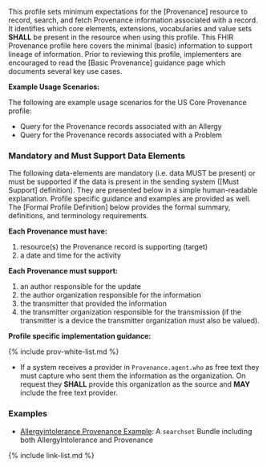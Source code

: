 This profile sets minimum expectations for the [Provenance] resource to record, search, and fetch Provenance information associated with a record. It identifies which core elements, extensions, vocabularies and value sets **SHALL** be present in the resource when using this profile. This FHIR Provenance profile here covers the minimal (basic) information to support lineage of information. Prior to reviewing this profile, implementers are encouraged to read the [Basic Provenance] guidance page which documents several key use cases.       

**Example Usage Scenarios:**

The following are example usage scenarios for the US Core Provenance profile:

-   Query for the Provenance records associated with an Allergy
-   Query for the Provenance records associated with a Problem


### Mandatory and Must Support Data Elements

The following data-elements are mandatory (i.e. data MUST be present) or must be supported if the data is present in the sending system ([Must Support] definition). They are presented below in a simple human-readable explanation.  Profile specific guidance and examples are provided as well.  The [Formal Profile Definition] below provides the  formal summary, definitions, and  terminology requirements.  

**Each Provenance must have:**

1.  resource(s) the Provenance record is supporting (target)
1.  a date and time for the activity


**Each Provenance must support:**

1.  an author responsible for the update
1.  the author organization responsible for the information
1.  the transmitter that provided the information
1.  the transmitter organization responsible for the transmission (if the transmitter is a device the transmitter organization must also be valued).

**Profile specific implementation guidance:**

{% include prov-white-list.md %}

* If a system receives a provider in `Provenance.agent.who` as free text they must capture who sent them the information as the organization. On request they  **SHALL** provide this organization as the source and **MAY** include the free text provider.

### Examples

- [Allergyintolerance Provenance Example](Bundle-c887e62f-6166-419f-8268-b5ecd6c7b901.html):  A `searchset` Bundle including both AllergyIntolerance and Provenance

{% include link-list.md %}
